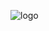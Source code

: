 ![logo](https://user-images.githubusercontent.com/114015/102567489-9b117880-40af-11eb-9c6d-42e1a9924fa3.png)
